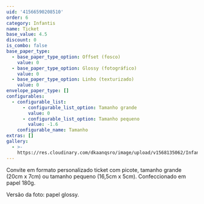 ```yaml
---
uid: '41566590208510'
order: 6
category: Infantis
name: Ticket
base_value: 4.5
discount: 0
is_combo: false
base_paper_type:
  - base_paper_type_option: Offset (fosco)
    value: 0
  - base_paper_type_option: Glossy (fotográfico)
    value: 0
  - base_paper_type_option: Linho (texturizado)
    value: 0
envelope_paper_type: []
configurables:
  - configurable_list:
      - configurable_list_option: Tamanho grande
        value: 0
      - configurable_list_option: Tamanho pequeno
        value: -1.6
    configurable_name: Tamanho
extras: []
gallery:
  - >-
    https://res.cloudinary.com/dkaanqsro/image/upload/v1568135062/Infantis/Convite_ticket_1_xobnhv.jpg
---
```

Convite em formato personalizado ticket com picote, tamanho grande (20cm x 7cm) ou tamanho pequeno (16,5cm x 5cm). Confeccionado em papel 180g.

Versão da foto: papel glossy.
